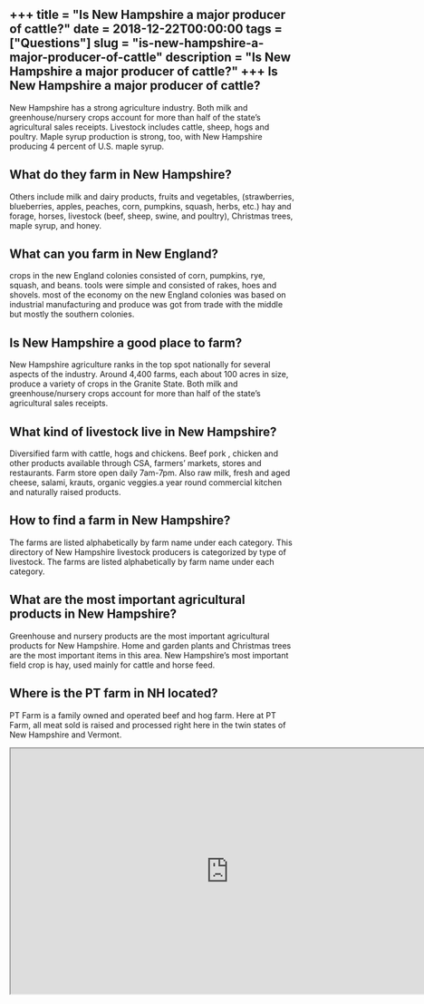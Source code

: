 +++
title = "Is New Hampshire a major producer of cattle?"
date = 2018-12-22T00:00:00
tags = ["Questions"]
slug = "is-new-hampshire-a-major-producer-of-cattle"
description = "Is New Hampshire a major producer of cattle?"
+++
Is New Hampshire a major producer of cattle?
--------------------------------------------

New Hampshire has a strong agriculture industry. Both milk and greenhouse/nursery crops account for more than half of the state’s agricultural sales receipts. Livestock includes cattle, sheep, hogs and poultry. Maple syrup production is strong, too, with New Hampshire producing 4 percent of U.S. maple syrup.

What do they farm in New Hampshire?
-----------------------------------

Others include milk and dairy products, fruits and vegetables, (strawberries, blueberries, apples, peaches, corn, pumpkins, squash, herbs, etc.) hay and forage, horses, livestock (beef, sheep, swine, and poultry), Christmas trees, maple syrup, and honey.

What can you farm in New England?
---------------------------------

crops in the new England colonies consisted of corn, pumpkins, rye, squash, and beans. tools were simple and consisted of rakes, hoes and shovels. most of the economy on the new England colonies was based on industrial manufacturing and produce was got from trade with the middle but mostly the southern colonies.

Is New Hampshire a good place to farm?
--------------------------------------

New Hampshire agriculture ranks in the top spot nationally for several aspects of the industry. Around 4,400 farms, each about 100 acres in size, produce a variety of crops in the Granite State. Both milk and greenhouse/nursery crops account for more than half of the state’s agricultural sales receipts.

What kind of livestock live in New Hampshire?
---------------------------------------------

Diversified farm with cattle, hogs and chickens. Beef pork , chicken and other products available through CSA, farmers’ markets, stores and restaurants. Farm store open daily 7am-7pm. Also raw milk, fresh and aged cheese, salami, krauts, organic veggies.a year round commercial kitchen and naturally raised products.

How to find a farm in New Hampshire?
------------------------------------

The farms are listed alphabetically by farm name under each category. This directory of New Hampshire livestock producers is categorized by type of livestock. The farms are listed alphabetically by farm name under each category.

What are the most important agricultural products in New Hampshire?
-------------------------------------------------------------------

Greenhouse and nursery products are the most important agricultural products for New Hampshire. Home and garden plants and Christmas trees are the most important items in this area. New Hampshire’s most important field crop is hay, used mainly for cattle and horse feed.

Where is the PT farm in NH located?
-----------------------------------

PT Farm is a family owned and operated beef and hog farm. Here at PT Farm, all meat sold is raised and processed right here in the twin states of New Hampshire and Vermont.

<iframe allow="accelerometer; autoplay; clipboard-write; encrypted-media; gyroscope; picture-in-picture" allowfullscreen="" class="__youtube_prefs__  epyt-is-override  no-lazyload" data-no-lazy="1" data-origheight="433" data-origwidth="770" data-skipgform_ajax_framebjll="" height="433" id="_ytid_10480" loading="lazy" src="https://www.youtube.com/embed/GzpJY34wHso?enablejsapi=1&autoplay=0&cc_load_policy=0&cc_lang_pref=&iv_load_policy=1&loop=0&modestbranding=0&rel=1&fs=1&playsinline=0&autohide=2&theme=dark&color=red&controls=1&" title="YouTube player" width="770"></iframe>